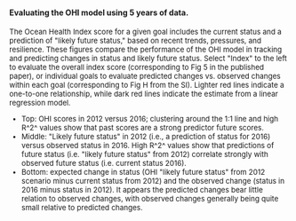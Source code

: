 #### Evaluating the OHI model using 5 years of data. 

<font size = 2>
The Ocean Health Index score for a given goal includes the current status and a prediction of "likely future status," based on recent trends, pressures, and resilience.  These figures compare the performance of the OHI model in tracking and predicting changes in status and likely future status. Select "Index" to the left to evaluate the overall index score (corresponding to Fig 5 in the published paper), or individual goals to evaluate predicted changes vs. observed changes within each goal (corresponding to Fig H from the SI).  Lighter red lines indicate a one-to-one relationship, while dark red lines indicate the estimate from a linear regression model.

* Top: OHI scores in 2012 versus 2016; clustering around the 1:1 line and high R^2^ values show that past scores are a strong predictor future scores.
* Middle: "Likely future status" in 2012 (i.e., a prediction of status for 2016) versus observed status in 2016. High R^2^ values show that predictions of future status (i.e. "likely future status" from 2012) correlate strongly with observed future status (i.e. current status 2016).
* Bottom: expected change in status (OHI "likely future status" from 2012 scenario minus current status from 2012) and the observed change (status in 2016 minus status in 2012). It appears the predicted changes bear little relation to observed changes, with observed changes generally being quite small relative to predicted changes.

</font>
